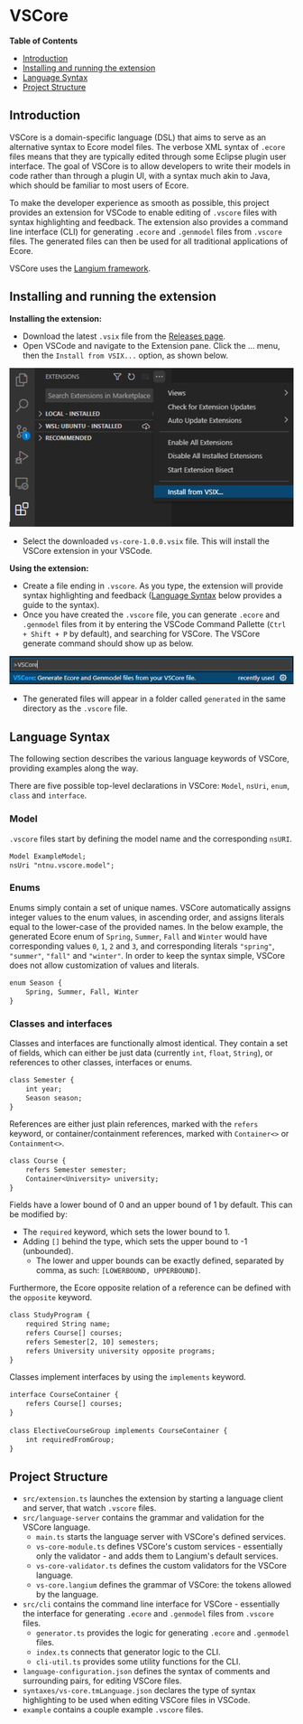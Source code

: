 # VSCore

**Table of Contents**

- [Introduction](#introduction)
- [Installing and running the extension](#installing-and-running-the-extension)
- [Language Syntax](#language-syntax)
- [Project Structure](#project-structure)

## Introduction

VSCore is a domain-specific language (DSL) that aims to serve as an alternative syntax to Ecore model files. The verbose XML syntax of `.ecore` files means that they are typically edited through some Eclipse plugin user interface. The goal of VSCore is to allow developers to write their models in code rather than through a plugin UI, with a syntax much akin to Java, which should be familiar to most users of Ecore.

To make the developer experience as smooth as possible, this project provides an extension for VSCode to enable editing of `.vscore` files with syntax highlighting and feedback. The extension also provides a command line interface (CLI) for generating `.ecore` and `.genmodel` files from `.vscore` files. The generated files can then be used for all traditional applications of Ecore.

VSCore uses the [Langium framework](https://github.com/langium/langium).

## Installing and running the extension

**Installing the extension:**

- Download the latest `.vsix` file from the [Releases page](https://github.com/hermannm/vs-core/releases).
- Open VSCode and navigate to the Extension pane. Click the ... menu, then the `Install from VSIX...` option, as shown below.

![](./readme-img/vscode-extensions.png)

- Select the downloaded `vs-core-1.0.0.vsix` file. This will install the VSCore extension in your VSCode.

**Using the extension:**

- Create a file ending in `.vscore`. As you type, the extension will provide syntax highlighting and feedback ([Language Syntax](#language-syntax) below provides a guide to the syntax).
- Once you have created the `.vscore` file, you can generate `.ecore` and `.genmodel` files from it by entering the VSCode Command Pallette (`Ctrl + Shift + P` by default), and searching for VSCore. The VSCore generate command should show up as below.

![](./readme-img/command-pallette.png)

- The generated files will appear in a folder called `generated` in the same directory as the `.vscore` file.

## Language Syntax

The following section describes the various language keywords of VSCore, providing examples along the way.

There are five possible top-level declarations in VSCore: `Model`, `nsUri`, `enum`, `class` and `interface`.

### Model

`.vscore` files start by defining the model name and the corresponding `nsURI`.

```
Model ExampleModel;
nsUri "ntnu.vscore.model";
```

### Enums

Enums simply contain a set of unique names. VSCore automatically assigns integer values to the enum values, in ascending order, and assigns literals equal to the lower-case of the provided names. In the below example, the generated Ecore enum of `Spring`, `Summer`, `Fall` and `Winter` would have corresponding values `0`, `1`, `2` and `3`, and corresponding literals `"spring"`, `"summer"`, `"fall"` and `"winter"`. In order to keep the syntax simple, VSCore does not allow customization of values and literals.

```
enum Season {
    Spring, Summer, Fall, Winter
}
```

### Classes and interfaces

Classes and interfaces are functionally almost identical. They contain a set of fields, which can either be just data (currently `int`, `float`, `String`), or references to other classes, interfaces or enums.

```
class Semester {
    int year;
    Season season;
}
```

References are either just plain references, marked with the `refers` keyword, or container/containment references, marked with `Container<>` or `Containment<>`.

```
class Course {
    refers Semester semester;
    Container<University> university;
}
```

Fields have a lower bound of 0 and an upper bound of 1 by default. This can be modified by:

- The `required` keyword, which sets the lower bound to 1.
- Adding `[]` behind the type, which sets the upper bound to -1 (unbounded).
  - The lower and upper bounds can be exactly defined, separated by comma, as such: `[LOWERBOUND, UPPERBOUND]`.

Furthermore, the Ecore opposite relation of a reference can be defined with the `opposite` keyword.

```
class StudyProgram {
    required String name;
    refers Course[] courses;
    refers Semester[2, 10] semesters;
    refers University university opposite programs;
}
```

Classes implement interfaces by using the `implements` keyword.

```
interface CourseContainer {
    refers Course[] courses;
}

class ElectiveCourseGroup implements CourseContainer {
    int requiredFromGroup;
}
```

## Project Structure

- `src/extension.ts` launches the extension by starting a language client and server, that watch `.vscore` files.
- `src/language-server` contains the grammar and validation for the VSCore language.
  - `main.ts` starts the language server with VSCore's defined services.
  - `vs-core-module.ts` defines VSCore's custom services - essentially only the validator - and adds them to Langium's default services.
  - `vs-core-validator.ts` defines the custom validators for the VSCore language.
  - `vs-core.langium` defines the grammar of VSCore: the tokens allowed by the language.
- `src/cli` contains the command line interface for VSCore - essentially the interface for generating `.ecore` and `.genmodel` files from `.vscore` files.
  - `generator.ts` provides the logic for generating `.ecore` and `.genmodel` files.
  - `index.ts` connects that generator logic to the CLI.
  - `cli-util.ts` provides some utility functions for the CLI.
- `language-configuration.json` defines the syntax of comments and surrounding pairs, for editing VSCore files.
- `syntaxes/vs-core.tmLanguage.json` declares the type of syntax highlighting to be used when editing VSCore files in VSCode.
- `example` contains a couple example `.vscore` files.
